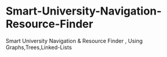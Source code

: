 # Smart-University-Navigation-Resource-Finder
Smart University Navigation &amp; Resource Finder , Using Graphs,Trees,Linked-Lists
